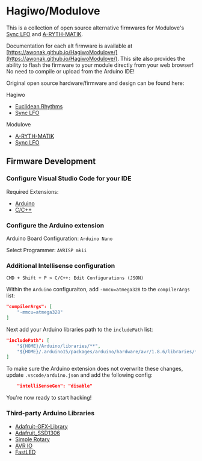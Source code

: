 # Hagiwo/Modulove

This is a collection of open source alternative firmwares for Modulove's [Sync LFO](https://modulove.io/synclfo/) and [A-RYTH-MATIK](https://modulove.io/arythmatik/).

Documentation for each alt firmware is available at [https://awonak.github.io/HagiwoModulove/](https://awonak.github.io/HagiwoModulove/). This site also provides the ability to flash the firmware to your module directly from your web browser! No need to compile or upload from the Arduino IDE!

Original open source hardware/firmware and design can be found here:

Hagiwo

* [Euclidean Rhythms](https://note.com/solder_state/n/n433b32ea6dbc)
* [Sync LFO](https://note.com/solder_state/n/n4c600f2431c3)

Modulove

* [A-RYTH-MATIK](https://github.com/modulove/A-RYTH-MATIK)
* [Sync LFO](https://github.com/modulove/CATs-Eurosynth/tree/main/Modules/HAGIWO/Sync%20LFO)

## Firmware Development

### Configure Visual Studio Code for your IDE

Required Extensions:

* [Arduino](https://github.com/Microsoft/vscode-arduino)
* [C/C++](https://github.com/Microsoft/vscode-cpptools)

### Configure the Arduino extension

Arduino Board Configuration: `Arduino Nano`

Select Programmer: `AVRISP mkii`

### Additional Intellisense configuration

```text
CMD + Shift + P > C/C++: Edit Configurations (JSON)
```

Within the `Arduino` configuraiton, add `-mmcu=atmega328` to the `compilerArgs` list:

```json
"compilerArgs": [
    "-mmcu=atmega328"
]
```

Next add your Arduino libraries path to the `includePath` list:

```json
"includePath": [
    "${HOME}/Arduino/libraries/**",
    "${HOME}/.arduino15/packages/arduino/hardware/avr/1.8.6/libraries/**"
]
```

To make sure the Arduino extension does not overwrite these changes, update `.vscode/arduino.json` and add the following config:

```json
    "intelliSenseGen": "disable"
```

You're now ready to start hacking!

### Third-party Arduino Libraries

* [Adafruit-GFX-Library](https://github.com/adafruit/Adafruit-GFX-Library)
* [Adafruit_SSD1306](https://github.com/adafruit/Adafruit_SSD1306)
* [Simple Rotary](https://github.com/mprograms/SimpleRotary/tree/master)
* [AVR IO](https://github.com/avrdudes/avr-libc)
* [FastLED](https://github.com/FastLED/FastLED)
